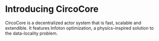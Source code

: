 # Introducing CircoCore

CircoCore is a decentralized actor system that is fast, scalable and extendible. 
It features Infoton optimization, a physics-inspired solution to the data-locality problem.
